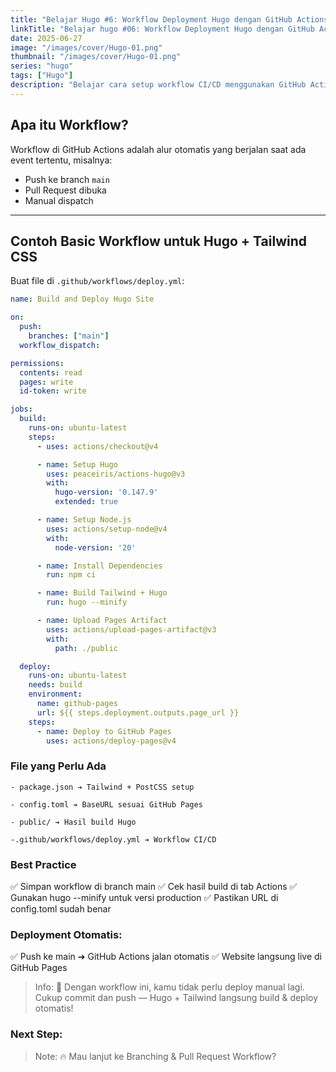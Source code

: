 ```yaml
---
title: "Belajar Hugo #6: Workflow Deployment Hugo dengan GitHub Actions"
linkTitle: "Belajar hugo #06: Workflow Deployment Hugo dengan GitHub Actions"
date: 2025-06-27
image: "/images/cover/Hugo-01.png"
thumbnail: "/images/cover/Hugo-01.png"
series: "hugo"
tags: ["Hugo"]
description: "Belajar cara setup workflow CI/CD menggunakan GitHub Actions untuk Hugo project dengan Tailwind CSS."
---
```


## Apa itu Workflow?

Workflow di GitHub Actions adalah alur otomatis yang berjalan saat ada event tertentu, misalnya:
- Push ke branch `main`
- Pull Request dibuka
- Manual dispatch

---

## Contoh Basic Workflow untuk Hugo + Tailwind CSS

Buat file di `.github/workflows/deploy.yml`:

```yaml
name: Build and Deploy Hugo Site

on:
  push:
    branches: ["main"]
  workflow_dispatch:

permissions:
  contents: read
  pages: write
  id-token: write

jobs:
  build:
    runs-on: ubuntu-latest
    steps:
      - uses: actions/checkout@v4

      - name: Setup Hugo
        uses: peaceiris/actions-hugo@v3
        with:
          hugo-version: '0.147.9'
          extended: true

      - name: Setup Node.js
        uses: actions/setup-node@v4
        with:
          node-version: '20'

      - name: Install Dependencies
        run: npm ci

      - name: Build Tailwind + Hugo
        run: hugo --minify

      - name: Upload Pages Artifact
        uses: actions/upload-pages-artifact@v3
        with:
          path: ./public

  deploy:
    runs-on: ubuntu-latest
    needs: build
    environment:
      name: github-pages
      url: ${{ steps.deployment.outputs.page_url }}
    steps:
      - name: Deploy to GitHub Pages
        uses: actions/deploy-pages@v4
```

### File yang Perlu Ada
    - package.json ➔ Tailwind + PostCSS setup

    - config.toml ➔ BaseURL sesuai GitHub Pages

    - public/ ➔ Hasil build Hugo

    -.github/workflows/deploy.yml ➔ Workflow CI/CD

### Best Practice
✅ Simpan workflow di branch main
✅ Cek hasil build di tab Actions
✅ Gunakan hugo --minify untuk versi production
✅ Pastikan URL di config.toml sudah benar

### Deployment Otomatis:
✅ Push ke main ➔ GitHub Actions jalan otomatis
✅ Website langsung live di GitHub Pages

> Info: 🚀 Dengan workflow ini, kamu tidak perlu deploy manual lagi.
Cukup commit dan push — Hugo + Tailwind langsung build & deploy otomatis!

### Next Step:
> Note: 🔥 Mau lanjut ke Branching & Pull Request Workflow?